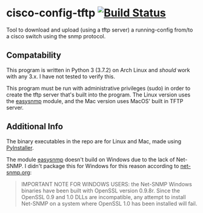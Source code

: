 # cisco-config-tftp [![Build Status](https://travis-ci.com/strohmy86/cisco-config-tftp.svg?branch=master)](https://travis-ci.com/strohmy86/cisco-config-tftp)
Tool to download and upload (using a tftp server) a running-config from/to a cisco switch using the snmp protocol.

## Compatability
This program is written in Python 3 (3.7.2) on Arch Linux and *should* work with any 3.x. I have not tested to verify this.

This program must be run with administrative privileges (sudo) in order to create the tftp server that's built into the program. The Linux version uses the [easysnmp](https://github.com/kamakazikamikaze/easysnmp) module, and the Mac version uses MacOS' built in TFTP server.

## Additional Info     
The binary executables in the repo are for Linux and Mac, made using [PyInstaller](http://www.pyinstaller.org/).

The module [easysnmp](https://github.com/kamakazikamikaze/easysnmp) doesn't build on Windows due to the lack of Net-SNMP. I didn't package this for Windows for this reason according to [net-snmp.org](http://www.net-snmp.org/download.html):
> IMPORTANT NOTE FOR WINDOWS USERS: the Net-SNMP Windows binaries have been built with OpenSSL version 0.9.8r. Since the OpenSSL 0.9 and 1.0 DLLs are incompatible, any attempt to install Net-SNMP on a system where OpenSSL 1.0 has been installed will fail. 

